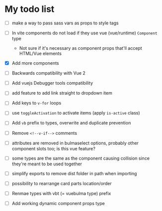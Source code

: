 # My todo list

- [ ] make a way to pass sass vars as props to style tags

- [ ] In vite components do not load if they use vue (vue/runtime) `Component` type

	- Not sure if it's necessary as component props that'll accept HTML/Vue elements

- [x] Add more components

- [ ] Backwards compatibility with Vue 2

- [ ] Add vuejs Debugger tools compatibility
-[ ] add feature to add link straight to dropdown item

- [ ] Add keys to `v-for` loops
- [ ] use `toggleActivation` to activate items (apply `is-active` class)
- [ ] Add `vb` prefix to types, overwrite and duplicate prevention
- [ ] Remove `<!--v-if-->` comments
- [ ] attributes are removed in bulmaselect options, probably other component slots too; is this vue feature?
- [ ] some types are the same as the component causing collision since they're meant to be used together
- [ ] simplify exports to remove dist folder in path when importing
- [ ] possibility to rearrange card parts location/order
- [ ] Renmae types with vbt (= vuebulma type) prefix
- [ ] Add working dynamic component props type